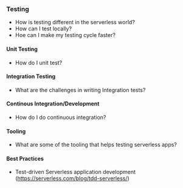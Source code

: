 ### Testing

<!--
Some guidance as to what needs to go in this section:

1. Describe how testing strategies have changed.
2. Effects on unit and integartion testing. New trends, problems etc.
3. How has serverless changed CI/CD and effected automation in dev to deployment cycles?
4. Any emerging tooling for testing?
5. Showcase any best practices evolving around test-driven development

Feel free to modify the sub-sections. 

Add yourself as a contributer for the section(s) you contribute to. 

<hr>

**Section Credits:** <name> (<github handle>)

<hr>
-->

* How is testing different in the serverless world?
* How can I test locally?
* Hoe can I make my testing cycle faster?

#### Unit Testing

* How do I unit test?

#### Integration Testing 

* What are the challenges in writing Integration tests?

#### Continous Integration/Development

* How do I do continuous integration? 

#### Tooling

* What are some of the tooling that helps testing serverless apps?

#### Best Practices

* Test-driven Serverless application development (https://serverless.com/blog/tdd-serverless/)